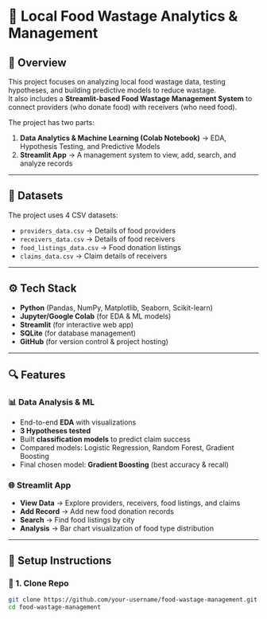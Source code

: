 # 🍲 Local Food Wastage Analytics & Management

## 📌 Overview
This project focuses on analyzing local food wastage data, testing hypotheses, and building predictive models to reduce wastage.  
It also includes a **Streamlit-based Food Wastage Management System** to connect providers (who donate food) with receivers (who need food).

The project has two parts:
1. **Data Analytics & Machine Learning (Colab Notebook)** → EDA, Hypothesis Testing, and Predictive Models  
2. **Streamlit App** → A management system to view, add, search, and analyze records

---

## 📂 Datasets
The project uses 4 CSV datasets:
- `providers_data.csv` → Details of food providers  
- `receivers_data.csv` → Details of food receivers  
- `food_listings_data.csv` → Food donation listings  
- `claims_data.csv` → Claim details of receivers  

---

## ⚙️ Tech Stack
- **Python** (Pandas, NumPy, Matplotlib, Seaborn, Scikit-learn)  
- **Jupyter/Google Colab** (for EDA & ML models)  
- **Streamlit** (for interactive web app)  
- **SQLite** (for database management)  
- **GitHub** (for version control & project hosting)  

---

## 🔍 Features
### 📊 Data Analysis & ML
- End-to-end **EDA** with visualizations  
- **3 Hypotheses tested**  
- Built **classification models** to predict claim success  
- Compared models: Logistic Regression, Random Forest, Gradient Boosting  
- Final chosen model: **Gradient Boosting** (best accuracy & recall)  

### 🌐 Streamlit App
- **View Data** → Explore providers, receivers, food listings, and claims  
- **Add Record** → Add new food donation records  
- **Search** → Find food listings by city  
- **Analysis** → Bar chart visualization of food type distribution  

---

## 🚀 Setup Instructions

### 🔹 1. Clone Repo
```bash
git clone https://github.com/your-username/food-wastage-management.git
cd food-wastage-management

